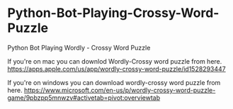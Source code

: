# Python-Bot-Playing-Crossy-Word-Puzzle
Python Bot Playing Wordly - Crossy Word Puzzle

If you're on mac you can downlod Wordly-Crossy word puzzle from here.
https://apps.apple.com/us/app/wordly-crossy-word-puzzle/id1528293447

If you're on windows you can download wordly-crossy word puzzle from here.
https://www.microsoft.com/en-us/p/wordly-crossy-word-puzzle-game/9pbzpp5mnwzv#activetab=pivot:overviewtab

